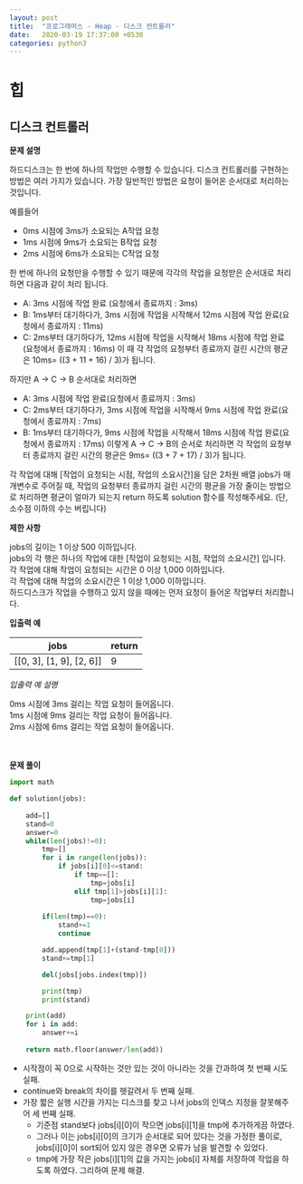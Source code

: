 ```yaml
---
layout: post
title:  "프로그래머스 - Heap - 디스크 컨트롤러"
date:   2020-03-19 17:37:00 +0530
categories: python3
---
```

힙
====
디스크 컨트롤러
----

**문제 설명**

하드디스크는 한 번에 하나의 작업만 수행할 수 있습니다. 디스크 컨트롤러를 구현하는 방법은 여러 가지가 있습니다. 가장 일반적인 방법은 요청이 들어온 순서대로 처리하는 것입니다.

예를들어

- 0ms 시점에 3ms가 소요되는 A작업 요청
- 1ms 시점에 9ms가 소요되는 B작업 요청
- 2ms 시점에 6ms가 소요되는 C작업 요청

한 번에 하나의 요청만을 수행할 수 있기 때문에 각각의 작업을 요청받은 순서대로 처리하면 다음과 같이 처리 됩니다.

- A: 3ms 시점에 작업 완료 (요청에서 종료까지 : 3ms)
- B: 1ms부터 대기하다가, 3ms 시점에 작업을 시작해서 12ms 시점에 작업 완료(요청에서 종료까지 : 11ms)
- C: 2ms부터 대기하다가, 12ms 시점에 작업을 시작해서 18ms 시점에 작업 완료(요청에서 종료까지 : 16ms)
이 때 각 작업의 요청부터 종료까지 걸린 시간의 평균은 10ms= ((3 + 11 + 16) / 3)가 됩니다.

하지만 A → C → B 순서대로 처리하면

- A: 3ms 시점에 작업 완료(요청에서 종료까지 : 3ms)
- C: 2ms부터 대기하다가, 3ms 시점에 작업을 시작해서 9ms 시점에 작업 완료(요청에서 종료까지 : 7ms)
- B: 1ms부터 대기하다가, 9ms 시점에 작업을 시작해서 18ms 시점에 작업 완료(요청에서 종료까지 : 17ms)
이렇게 A → C → B의 순서로 처리하면 각 작업의 요청부터 종료까지 걸린 시간의 평균은 9ms= ((3 + 7 + 17) / 3)가 됩니다.

각 작업에 대해 [작업이 요청되는 시점, 작업의 소요시간]을 담은 2차원 배열 jobs가 매개변수로 주어질 때, 작업의 요청부터 종료까지 걸린 시간의 평균을 가장 줄이는 방법으로 처리하면 평균이 얼마가 되는지 return 하도록 solution 함수를 작성해주세요. (단, 소수점 이하의 수는 버립니다)

**제한 사항**

jobs의 길이는 1 이상 500 이하입니다.<br>
jobs의 각 행은 하나의 작업에 대한 [작업이 요청되는 시점, 작업의 소요시간] 입니다.<br>
각 작업에 대해 작업이 요청되는 시간은 0 이상 1,000 이하입니다.<br>
각 작업에 대해 작업의 소요시간은 1 이상 1,000 이하입니다.<br>
하드디스크가 작업을 수행하고 있지 않을 때에는 먼저 요청이 들어온 작업부터 처리합니다.<br>

**입출력 예**

jobs|return<br>
--|--
[[0, 3], [1, 9], [2, 6]]|9<br>

*입출력 예 설명*

0ms 시점에 3ms 걸리는 작업 요청이 들어옵니다.<br>
1ms 시점에 9ms 걸리는 작업 요청이 들어옵니다.<br>
2ms 시점에 6ms 걸리는 작업 요청이 들어옵니다.<br>
<br><br>


**문제 풀이**

```python
import math

def solution(jobs):
    
    add=[]
    stand=0
    answer=0
    while(len(jobs)!=0):
        tmp=[]
        for i in range(len(jobs)):
            if jobs[i][0]<=stand:
                if tmp==[]:
                    tmp=jobs[i]
                elif tmp[1]>jobs[i][1]:
                    tmp=jobs[i]             
                
        if(len(tmp)==0):
            stand+=1
            continue

        add.append(tmp[1]+(stand-tmp[0]))
        stand+=tmp[1]

        del(jobs[jobs.index(tmp)])

        print(tmp)
        print(stand)

    print(add)
    for i in add:
        answer+=i
        
    return math.floor(answer/len(add))
```
- 시작점이 꼭 0으로 시작하는 것만 있는 것이 아니라는 것을 간과하여 첫 번째 시도 실패.
- continue와 break의 차이를 헷갈려서 두 번째 실패.
- 가장 짧은 실행 시간을 가지는 디스크를 찾고 나서 jobs의 인덱스 지정을 잘못해주어 세 번째 실패.
	* 기준점 stand보다 jobs[i][0]이 작으면 jobs[i][1]을 tmp에 추가하게끔 하였다.
	* 그러나 이는 jobs[i][0]의 크기가 순서대로 되어 있다는 것을 가정한 풀이로, jobs[i][0]이 sort되어 있지 않은 경우면 오류가 남을 발견할 수 있었다.
	* tmp에 가장 작은 jobs[i][1]의 값을 가지는 jobs[i] 자체를 저장하여 작업을 하도록 하였다. 그리하여 문제 해결.